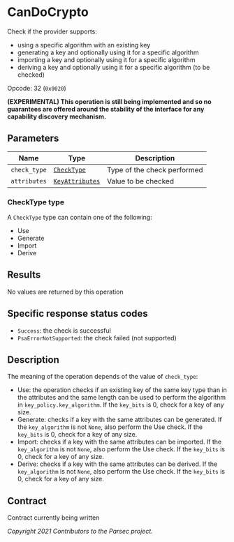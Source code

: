 # CanDoCrypto

Check if the provider supports:

- using a specific algorithm with an existing key
- generating a key and optionally using it for a specific algorithm
- importing a key and optionally using it for a specific algorithm
- deriving a key and optionally using it for a specific algorithm (to be checked)

Opcode: 32 (`0x0020`)

**(EXPERIMENTAL) This operation is still being implemented and so no guarantees are offered around
the stability of the interface for any capability discovery mechanism.**

## Parameters

| Name         | Type                                                        | Description                 |
|--------------|-------------------------------------------------------------|-----------------------------|
| `check_type` | [`CheckType`](#checktype-type)                              | Type of the check performed |
| `attributes` | [`KeyAttributes`](psa_key_attributes.md#keyattributes-type) | Value to be checked         |

### CheckType type

A `CheckType` type can contain one of the following:

- Use
- Generate
- Import
- Derive

## Results

No values are returned by this operation

## Specific response status codes

- `Success`: the check is successful
- `PsaErrorNotSupported`: the check failed (not supported)

## Description

The meaning of the operation depends of the value of `check_type`:

- Use: the operation checks if an existing key of the same key type than in the attributes and the
   same length can be used to perform the algorithm in `key_policy.key_algorithm`. If the `key_bits`
   is 0, check for a key of any size.
- Generate: checks if a key with the same attributes can be generated. If the `key_algorithm` is not
   `None`, also perform the Use check. If the `key_bits` is 0, check for a key of any size.
- Import: checks if a key with the same attributes can be imported. If the `key_algorithm` is not
   `None`, also perform the Use check. If the `key_bits` is 0, check for a key of any size.
- Derive: checks if a key with the same attributes can be derived. If the `key_algorithm` is not
   `None`, also perform the Use check. If the `key_bits` is 0, check for a key of any size.

## Contract

Contract currently being written

*Copyright 2021 Contributors to the Parsec project.*
